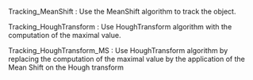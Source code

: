 Tracking_MeanShift : Use the MeanShift algorithm to track the object.

Tracking_HoughTransform : Use HoughTransform algorithm with the computation of the maximal value.

Tracking_HoughTransform_MS : Use HoughTransform algorithm by replacing the computation of the maximal value by the application of the Mean Shift on the
Hough transform